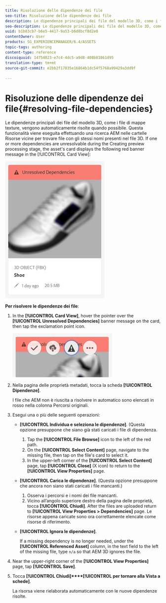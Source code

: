 ```yaml
---
title: Risoluzione delle dipendenze dei file
seo-title: Risoluzione delle dipendenze dei file
description: Le dipendenze principali dei file del modello 3D, come i file di mappe texture, vengono automaticamente risolte quando possibile. Questa funzionalità viene eseguita effettuando una ricerca AEM nelle cartelle Risorse vicine per trovare file con gli stessi nomi presenti nel file 3D.
seo-description: Le dipendenze principali dei file del modello 3D, come i file di mappe texture, vengono automaticamente risolte quando possibile. Questa funzionalità viene eseguita effettuando una ricerca AEM nelle cartelle Risorse vicine per trovare file con gli stessi nomi presenti nel file 3D.
uuid: b1b83cb7-b6e5-4417-9a53-b6d8bcf8d2e0
contentOwner: User
products: SG_EXPERIENCEMANAGER/6.4/ASSETS
topic-tags: authoring
content-type: reference
discoiquuid: 14754023-e7c4-4dc5-a9d8-408b81861d95
translation-type: tm+mt
source-git-commit: e2bb2f17035e16864b1dc54f5768a99429a3dd9f

---
```



# Risoluzione delle dipendenze dei file{#resolving-file-dependencies}

Le dipendenze principali dei file del modello 3D, come i file di mappe texture, vengono automaticamente risolte quando possibile. Questa funzionalità viene eseguita effettuando una ricerca AEM nelle cartelle Risorse vicine per trovare file con gli stessi nomi presenti nel file 3D. If one or more dependencies are unresolvable during the Creating preview processing stage, the asset&#39;s card displays the following red banner message in the [!UICONTROL Card View]:

![chlimage_1-189](assets/chlimage_1-189.png)

**Per risolvere le dipendenze dei file**:

1. In the **[!UICONTROL Card View]**, hover the pointer over the **[!UICONTROL Unresolved Dependencies]** banner message on the card, then tap the exclamation point icon.

   ![chlimage_1-190](assets/chlimage_1-190.png)

1. Nella pagina delle proprietà metadati, tocca la scheda **[!UICONTROL Dipendenze]**.

   I file che AEM non è riuscita a risolvere in automatico sono elencati in rosso nella colonna Percorsi originali.

1. Esegui una o più delle seguenti operazioni:

   * **[!UICONTROL Individua e seleziona le dipendenze]**. (Questa opzione presuppone che siano già stati caricati i file di dipendenza.

      1. Tap the **[!UICONTROL File Browse]** icon to the left of the red path.
      1. On the **[!UICONTROL Select Content]** page, navigate to the missing file, then tap on the file&#39;s card to select it.
      1. In the upper-left corner of the **[!UICONTROL Select Content]** page, tap **[!UICONTROL Close]** (X icon) to return to the **[!UICONTROL View Properties]** page.
   * **[!UICONTROL Carica le dipendenze]**. (Questa opzione presuppone che ancora non siano stati caricati i file mancanti.)

      1. Osserva i percorsi e i nomi dei file mancanti.
      1. Vicino all’angolo superiore destro della pagina delle proprietà, tocca **[!UICONTROL Chiudi]**.
   After the files are uploaded return to **[!UICONTROL View Properties > Dependencies]** page. Le risorse appena caricate sono ora correttamente elencate come risorse di riferimento.

   * **[!UICONTROL Ignora le dipendenze]**.

      If a missing dependency is no longer needed, under the **[!UICONTROL Referenced Asset]** column, in the text field to the left of the missing file, type `n/a` so that AEM 3D ignores the file.



1. Near the upper-right corner of the **[!UICONTROL View Properties]** page, tap **[!UICONTROL Save]**.
1. Tocca **[!UICONTROL Chiudi]****[!UICONTROL per tornare alla Vista a schede]**.

   La risorsa viene rielaborata automaticamente con le nuove dipendenze risolte.

